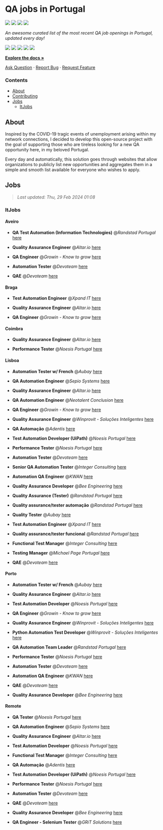 QA jobs in Portugal
========================

![](https://img.shields.io/static/v1?label=%F0%9F%8C%9F&message=If%20Useful&color=BC4E99)
[![](https://img.shields.io/github/stars/sergiomartins8/qa-jobs-in-portugal)](https://github.com/sergiomartins8/qa-jobs-in-portugal/stargazers)
[![](https://img.shields.io/github/forks/sergiomartins8/qa-jobs-in-portugal)](https://github.com/sergiomartins8/qa-jobs-in-portugal/network/members)
[![](https://img.shields.io/badge/-sergiomartins8-blue?logo=Linkedin&logoColor=white)](https://www.linkedin.com/in/sergiomartins8/)

_An awesome curated list of the most recent QA job openings in Portugal, updated every day!_

[![](https://img.shields.io/github/v/release/sergiomartins8/qa-jobs-in-portugal)](https://github.com/sergiomartins8/qa-jobs-in-portugal/releases)
[![](https://github.com/sergiomartins8/qa-jobs-in-portugal/workflows/release/badge.svg)](https://github.com/sergiomartins8/qa-jobs-in-portugal/actions?query=workflow%3Arelease)
[![](https://img.shields.io/github/issues/sergiomartins8/qa-jobs-in-portugal)](https://github.com/sergiomartins8/qa-jobs-in-portugal/issues)
[![](https://img.shields.io/github/contributors/sergiomartins8/qa-jobs-in-portugal)](https://github.com/sergiomartins8/qa-jobs-in-portugal/graphs/contributors)
[![](https://img.shields.io/github/license/sergiomartins8/qa-jobs-in-portugal)](https://github.com/sergiomartins8/qa-jobs-in-portugal/blob/master/LICENSE)

**[Explore the docs »](https://github.com/sergiomartins8/qa-jobs-in-portugal/blob/master/docs/DOCUMENTATION.md)**

[Ask Question](https://github.com/sergiomartins8/qa-jobs-in-portugal/issues) 
·
[Report Bug](https://github.com/sergiomartins8/qa-jobs-in-portugal/issues)
·
[Request Feature](https://github.com/sergiomartins8/qa-jobs-in-portugal/issues)

### Contents
* [About](#about)
* [Contributing](https://github.com/sergiomartins8/qa-jobs-in-portugal/blob/master/docs/CONTRIBUTING.md)
* [Jobs](#jobs)
  * [ItJobs](#itjobs)

## About
Inspired by the COVID-19 tragic events of unemployment arising within my network connections, I decided to develop this open-source project with the goal of supporting those who are tireless looking for a new QA opportunity here, in my beloved Portugal.

Every day and automatically, this solution goes through websites that allow organizations to publicly list new opportunities and aggregates them in a simple and smooth list available for everyone who wishes to apply.

Jobs
---------

> _Last updated: Thu, 29 Feb 2024 01:08_

### ItJobs

#### Aveiro

- **QA Test Automation (Information Technologies)** @_Randstad Portugal_ [here](https://www.itjobs.pt/oferta/478227/qa-test-automation-it)


- **Quality Assurance Engineer** @_Altar.io_ [here](https://www.itjobs.pt/oferta/479476/quality-assurance-engineer)


- **QA Engineer** @_Growin - Know to grow_ [here](https://www.itjobs.pt/oferta/479155/qa-engineer)


- **Automation Tester** @_Devoteam_ [here](https://www.itjobs.pt/oferta/477929/automation-tester)


- **QAE** @_Devoteam_ [here](https://www.itjobs.pt/oferta/479058/qae)

#### Braga

- **Test Automation Engineer** @_Xpand IT_ [here](https://www.itjobs.pt/oferta/479733/test-automation-engineer)


- **Quality Assurance Engineer** @_Altar.io_ [here](https://www.itjobs.pt/oferta/479476/quality-assurance-engineer)


- **QA Engineer** @_Growin - Know to grow_ [here](https://www.itjobs.pt/oferta/479155/qa-engineer)

#### Coimbra

- **Quality Assurance Engineer** @_Altar.io_ [here](https://www.itjobs.pt/oferta/479476/quality-assurance-engineer)


- **Performance Tester** @_Noesis Portugal_ [here](https://www.itjobs.pt/oferta/479259/performance-tester-all-locations)

#### Lisboa

- **Automation Tester w/ French** @_Aubay_ [here](https://www.itjobs.pt/oferta/478074/automation-tester-w-french)


- **QA Automation Engineer** @_Sepio Systems_ [here](https://www.itjobs.pt/oferta/479523/qa-automation-engineer)


- **Quality Assurance Engineer** @_Altar.io_ [here](https://www.itjobs.pt/oferta/479476/quality-assurance-engineer)


- **QA Automation Engineer** @_Neotalent Conclusion_ [here](https://www.itjobs.pt/oferta/479608/qa-automation-engineer)


- **QA Engineer** @_Growin - Know to grow_ [here](https://www.itjobs.pt/oferta/479155/qa-engineer)


- **Quality Assurance Engineer** @_Winprovit - Soluções Inteligentes_ [here](https://www.itjobs.pt/oferta/479566/quality-assurance-engineer)


- **QA Automação** @_Adentis_ [here](https://www.itjobs.pt/oferta/479541/qa-automacao)


- **Test Automation Developer (UiPath)** @_Noesis Portugal_ [here](https://www.itjobs.pt/oferta/478212/test-automation-developer-uipath-lisbon-hybrid)


- **Performance Tester** @_Noesis Portugal_ [here](https://www.itjobs.pt/oferta/479259/performance-tester-all-locations)


- **Automation Tester** @_Devoteam_ [here](https://www.itjobs.pt/oferta/477929/automation-tester)


- **Senior QA Automation Tester** @_Integer Consulting_ [here](https://www.itjobs.pt/oferta/478832/senior-qa-automation-tester)


- **Automation QA Engineer** @_KWAN_ [here](https://www.itjobs.pt/oferta/479657/qa-automatico)


- **Quality Assurance Developer** @_Bee Engineering_ [here](https://www.itjobs.pt/oferta/479201/quality-assurance-developer)


- **Quality Assurance (Tester)** @_Randstad Portugal_ [here](https://www.itjobs.pt/oferta/479147/quality-assurance-tester)


- **Quality assurance/tester automação** @_Randstad Portugal_ [here](https://www.itjobs.pt/oferta/478886/quality-assurance-tester-automacao)


- **Quality Tester** @_Aubay_ [here](https://www.itjobs.pt/oferta/479114/quality-tester)


- **Test Automation Engineer** @_Xpand IT_ [here](https://www.itjobs.pt/oferta/479733/test-automation-engineer)


- **Quality assurance/tester funcional** @_Randstad Portugal_ [here](https://www.itjobs.pt/oferta/478887/quality-assurance-tester-funcional)


- **Functional Test Manager** @_Integer Consulting_ [here](https://www.itjobs.pt/oferta/478628/functional-test-manager)


- **Testing Manager** @_Michael Page Portugal_ [here](https://www.itjobs.pt/oferta/479401/testing-manager)


- **QAE** @_Devoteam_ [here](https://www.itjobs.pt/oferta/479058/qae)

#### Porto

- **Automation Tester w/ French** @_Aubay_ [here](https://www.itjobs.pt/oferta/478074/automation-tester-w-french)


- **Quality Assurance Engineer** @_Altar.io_ [here](https://www.itjobs.pt/oferta/479476/quality-assurance-engineer)


- **Test Automation Developer** @_Noesis Portugal_ [here](https://www.itjobs.pt/oferta/479067/test-automation-developer-porto)


- **QA Engineer** @_Growin - Know to grow_ [here](https://www.itjobs.pt/oferta/479155/qa-engineer)


- **Quality Assurance Engineer** @_Winprovit - Soluções Inteligentes_ [here](https://www.itjobs.pt/oferta/479440/quality-assurance-engineer)


- **Python Automation Test Developer** @_Winprovit - Soluções Inteligentes_ [here](https://www.itjobs.pt/oferta/479163/python-automation-test-developer)


- **QA Automation Team Leader** @_Randstad Portugal_ [here](https://www.itjobs.pt/oferta/478429/qa-automation-team-leader)


- **Performance Tester** @_Noesis Portugal_ [here](https://www.itjobs.pt/oferta/479259/performance-tester-all-locations)


- **Automation Tester** @_Devoteam_ [here](https://www.itjobs.pt/oferta/477929/automation-tester)


- **Automation QA Engineer** @_KWAN_ [here](https://www.itjobs.pt/oferta/479657/qa-automatico)


- **QAE** @_Devoteam_ [here](https://www.itjobs.pt/oferta/479058/qae)


- **Quality Assurance Developer** @_Bee Engineering_ [here](https://www.itjobs.pt/oferta/479201/quality-assurance-developer)

#### Remote

- **QA Tester** @_Noesis Portugal_ [here](https://www.itjobs.pt/oferta/478619/qa-tester-lisbon)


- **QA Automation Engineer** @_Sepio Systems_ [here](https://www.itjobs.pt/oferta/479523/qa-automation-engineer)


- **Quality Assurance Engineer** @_Altar.io_ [here](https://www.itjobs.pt/oferta/479476/quality-assurance-engineer)


- **Test Automation Developer** @_Noesis Portugal_ [here](https://www.itjobs.pt/oferta/479067/test-automation-developer-porto)


- **Functional Test Manager** @_Integer Consulting_ [here](https://www.itjobs.pt/oferta/478628/functional-test-manager)


- **QA Automação** @_Adentis_ [here](https://www.itjobs.pt/oferta/479541/qa-automacao)


- **Test Automation Developer (UiPath)** @_Noesis Portugal_ [here](https://www.itjobs.pt/oferta/478212/test-automation-developer-uipath-lisbon-hybrid)


- **Performance Tester** @_Noesis Portugal_ [here](https://www.itjobs.pt/oferta/479259/performance-tester-all-locations)


- **Automation Tester** @_Devoteam_ [here](https://www.itjobs.pt/oferta/477929/automation-tester)


- **QAE** @_Devoteam_ [here](https://www.itjobs.pt/oferta/479058/qae)


- **Quality Assurance Developer** @_Bee Engineering_ [here](https://www.itjobs.pt/oferta/479201/quality-assurance-developer)


- **QA Engineer - Selenium Tester** @_GRiT Solutions_ [here](https://www.itjobs.pt/oferta/478486/qa-engineer-selenium-tester)

